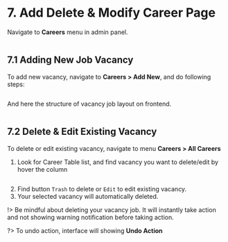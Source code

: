 # 7. Add Delete & Modify Career Page

Navigate to **Careers** menu in admin panel.

<figure>
   <div class="image-wrapper">
      <img src="./_media/img-navigate-career-menu.png" alt="">
   </div>
</figure>

## 7.1 Adding New Job Vacancy

To add new vacancy, navigate to **Careers > Add New**, and do following steps:

<figure>
   <div class="image-wrapper">
      <img src="./_media/img-navigate-career-new.png" alt="">
   </div>
</figure>

And here the structure of vacancy job layout on frontend.

<figure>
   <div class="image-wrapper">
      <img src="./_media/img-navigate-career-new-fe.png" alt="">
   </div>
</figure>

## 7.2 Delete & Edit Existing Vacancy

To delete or edit existing vacancy, navigate to menu **Careers > All Careers**

1. Look for Career Table list, and find vacancy you want to delete/edit by hover the column
   <figure>
      <div class="image-wrapper">
         <img src="./_media/img-navigate-career-actions.png" alt="" />
      </div>
   </figure>
2. Find button `Trash` to delete or `Edit` to edit existing vacancy.
3. Your selected vacancy will automatically deleted.

!> Be mindful about deleting your vacancy job. It will instantly take action and not showing warning notification before taking action.

?> To undo action, interface will showing **Undo Action**

   <figure>
      <div class="image-wrapper">
         <img src="./_media/img-navigate-career-delete.png" alt="">
      </div>
   </figure>

